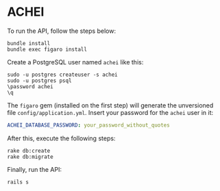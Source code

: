 # ACHEI

To run the API, follow the steps below:
```shell
bundle install
bundle exec figaro install
```
Create a PostgreSQL user named `achei` like this:
```shell
sudo -u postgres createuser -s achei
sudo -u postgres psql
\password achei
\q
```
The `figaro` gem (installed on the first step) will generate the unversioned file `config/application.yml`. Insert your password for the `achei` user in it:
```yml
ACHEI_DATABASE_PASSWORD: your_password_without_quotes
```
After this, execute the following steps:
```shell
rake db:create
rake db:migrate
```
Finally, run the API:
```shell
rails s
```